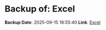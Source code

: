 # Backup of: Excel

**Backup Date**: 2025-09-15 18:55:40
**Link**: [Excel](https://przemienniki.net/export/przemienniki.xls)
